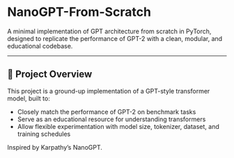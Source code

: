 # NanoGPT-From-Scratch

A minimal implementation of GPT architecture from scratch in PyTorch, designed to replicate the performance of GPT-2 with a clean, modular, and educational codebase.

---

## 🚀 Project Overview

This project is a ground-up implementation of a GPT-style transformer model, built to:
- Closely match the performance of GPT-2 on benchmark tasks
- Serve as an educational resource for understanding transformers
- Allow flexible experimentation with model size, tokenizer, dataset, and training schedules

Inspired by Karpathy’s NanoGPT.